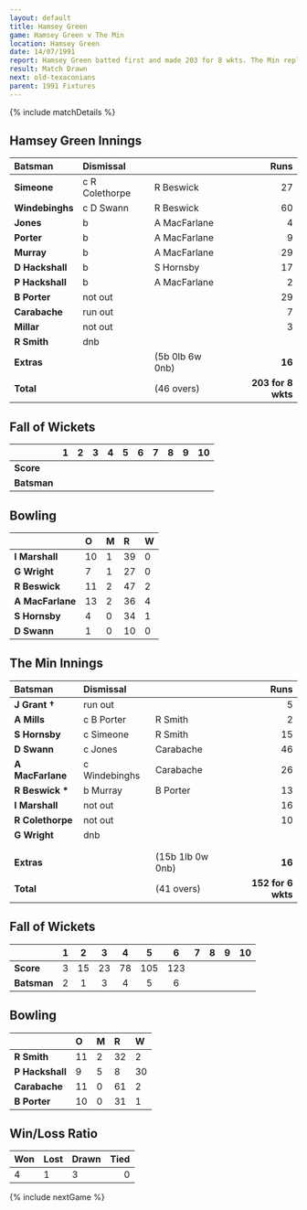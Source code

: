 ```yaml
---
layout: default
title: Hamsey Green
game: Hamsey Green v The Min
location: Hamsey Green
date: 14/07/1991
report: Hamsey Green batted first and made 203 for 8 wkts. The Min replied with 152 for 6 wkts when time ran out
result: Match Drawn
next: old-texaconians
parent: 1991 Fixtures
---
```


{% include matchDetails %}

## Hamsey Green Innings

| Batsman | Dismissal |  | Runs |
|:---|:---|---|---:|
| **Simeone** | c R Colethorpe | R Beswick | 27 | 
| **Windebinghs** | c D Swann | R Beswick | 60 | 
| **Jones** | b | A MacFarlane | 4 | 
| **Porter** | b | A MacFarlane | 9 | 
| **Murray** | b | A MacFarlane | 29 | 
| **D Hackshall** | b | S Hornsby | 17 |
| **P Hackshall** | b | A MacFarlane | 2 | 
| **B Porter** | not out |  | 29 |
| **Carabache** | run out |  | 7 | 
| **Millar** | not out |  | 3 | 
| **R Smith** | dnb |  |  |
| **Extras** | | (5b 0lb 6w 0nb) | **16** | 
| **Total** | | (46 overs) | **203 for 8 wkts** | 

## Fall of Wickets

| | 1 | 2 | 3 | 4 | 5 | 6 | 7 | 8 | 9 | 10 |
|---|:---:|:---:|:---:|:---:|:---:|:---:|:---:|:---:|:---:|:---:|
| **Score** |  |  |  |  |  |  |  |  |  |  |
| **Batsman** |  |  |  |  |  |  |  |  |  |  |

## Bowling

| | O | M | R | W |
|---|:---|:---|:---|:---|
| **I Marshall** | 10 | 1 | 39 | 0 |
| **G Wright** | 7 | 1 | 27 | 0 | 
| **R Beswick** | 11 | 2 | 47 | 2 | 
| **A MacFarlane** | 13 | 2 | 36 | 4 | 
| **S Hornsby** | 4 | 0 | 34 | 1 |
| **D Swann** | 1 | 0 | 10 | 0 |

## The Min Innings

| Batsman | Dismissal |  | Runs |
|:---|:---|---|---:|
| **J Grant &#8224;** | run out |  | 5 | 
| **A Mills** | c B Porter | R Smith | 2 | 
| **S Hornsby** | c Simeone | R Smith | 15 | 
| **D Swann** | c Jones | Carabache | 46 | 
| **A MacFarlane** | c Windebinghs  | Carabache | 26 | 
| **R Beswick &#42;** | b Murray | B Porter | 13 | 
| **I Marshall** | not out |  | 16 | 
| **R Colethorpe** | not out |  | 10 | 
| **G Wright** | dnb |  |  | 
|  |  |  |  |
|  |  |  |  |
| **Extras** | | (15b 1lb 0w 0nb) | **16** | 
| **Total** | | (41 overs) | **152 for 6 wkts** | 

## Fall of Wickets

| | 1 | 2 | 3 | 4 | 5 | 6 | 7 | 8 | 9 | 10 |
|---|:---:|:---:|:---:|:---:|:---:|:---:|:---:|:---:|:---:|:---:|
| **Score** | 3 | 15 | 23 | 78 | 105 | 123 |  |  |  |  | 
| **Batsman** | 2 | 1 | 3 | 4 | 5 | 6 |  |  |  |  | 

## Bowling

| | O | M | R | W |
|---|:---|:---|:---|:---|
| **R Smith** | 11 | 2 | 32 | 2 | 
| **P Hackshall** | 9 | 5 | 8 | 30| 
| **Carabache** | 11 | 0 | 61 | 2 | 
| **B Porter** | 10 | 0 | 31 | 1 | 

## Win/Loss Ratio

| Won | Lost | Drawn | Tied |
|:---|:---|:---|---:|
| 4 | 1 | 3 | 0 |

{% include nextGame %}